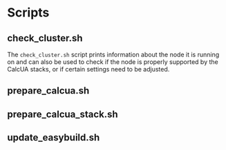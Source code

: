 # Scripts

## check_cluster.sh

The `check_cluster.sh` script prints information about the node it is running on and 
can also be used to check if the node is properly supported by the CalcUA stacks,
or if certain settings need to be adjusted.

## prepare_calcua.sh


## prepare_calcua_stack.sh


## update_easybuild.sh


